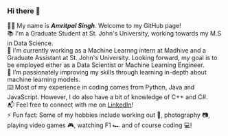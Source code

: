 ### Hi there 👋

:man_technologist: My name is ***Amritpal Singh***. Welcome to my GitHub page! <br>
:books: I'm a Graduate Student at St. John's University, working towards my M.S in Data Science. <br>
:briefcase: I'm currently working as a Machine Learnng intern at Madhive and a Graduate Assistant at St. John's University. Looking forward, my goal is to be employed either as a Data Scientist or Machine Learning Engineer. <br>
🌱 I’m passionately improving my skills through learning in-depth about machine learning models.  
:keyboard: Most of my experience in coding comes from Python, Java and JavaScript. However, I do also have a bit of knowledge of C++ and C#. <br>
:mailbox_with_mail: Feel free to connect with me on [LinkedIn](https://www.linkedin.com/in/amritpal-singh-ny/)! <br>
⚡ Fun fact: Some of my hobbies include working out :muscle:, photography 📷, playing video games :video_game:, watching F1 :racing_car: and of course coding :computer:! <br>
